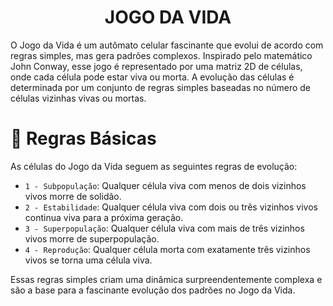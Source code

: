 <h1 align="center"> JOGO DA VIDA </h1>

 O Jogo da Vida é um autômato celular fascinante que evolui de acordo com regras simples, mas gera padrões complexos. Inspirado pelo matemático John Conway, esse jogo é representado por uma matriz 2D de células, onde cada célula pode estar viva ou morta. A evolução das células é determinada por um conjunto de regras simples baseadas no número de células vizinhas vivas ou mortas.

 # :hammer: Regras Básicas
 As células do Jogo da Vida seguem as seguintes regras de evolução:
- `1 - Subpopulação`: Qualquer célula viva com menos de dois vizinhos vivos morre de solidão.
- `2 - Estabilidade`: Qualquer célula viva com dois ou três vizinhos vivos continua viva para a próxima geração.
- `3 - Superpopulação`: Qualquer célula viva com mais de três vizinhos vivos morre de superpopulação.
- `4 - Reprodução`: Qualquer célula morta com exatamente três vizinhos vivos se torna uma célula viva.

  
Essas regras simples criam uma dinâmica surpreendentemente complexa e são a base para a fascinante evolução dos padrões no Jogo da Vida.
